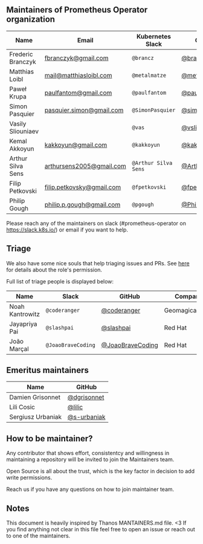 ## Maintainers of Prometheus Operator organization

| Name              | Email                     | Kubernetes Slack     | GitHub                                             | Company       |
|-------------------|---------------------------|----------------------|----------------------------------------------------|---------------|
| Frederic Branczyk | fbranczyk@gmail.com       | `@brancz`            | [@brancz](https://github.com/brancz)               | Polar Signals |
| Matthias Loibl    | mail@matthiasloibl.com    | `@metalmatze`        | [@metalmatze](https://github.com/metalmatze)       | Polar Signals |
| Paweł Krupa       | paulfantom@gmail.com      | `@paulfantom`        | [@paulfantom](https://github.com/paulfantom)       | Timescale     |
| Simon Pasquier    | pasquier.simon@gmail.com  | `@SimonPasquier`     | [@simonpasquier](https://github.com/simonpasquier) | Red Hat       |
| Vasily Sliouniaev |                           | `@vas`               | [@vsliouniaev](https://github.com/vsliouniaev)     |               |
| Kemal Akkoyun     | kakkoyun@gmail.com        | `@kakkoyun`          | [@kakkoyun](https://github.com/kakkoyun)           | Polar Signals |
| Arthur Silva Sens | arthursens2005@gmail.com  | `@Arthur Silva Sens` | [@ArthurSens](https://github.com/ArthurSens)       | Coralogix     |
| Filip Petkovski   | filip.petkovsky@gmail.com | `@fpetkovski`        | [@fpetkovski](https://github.com/fpetkovski)       | Red Hat       |
| Philip Gough      | philip.p.gough@gmail.com  | `@pgough`            | [@PhilipGough](https://github.com/PhilipGough)     | Red Hat       |

Please reach any of the maintainers on slack (#prometheus-operator on https://slack.k8s.io/) or email if you want to help.

## Triage

We also have some nice souls that help triaging issues and PRs. See [here](https://docs.github.com/en/articles/repository-permission-levels-for-an-organization#permission-levels-for-repositories-owned-by-an-organization) for details about the role's permission.

Full list of triage people is displayed below:

| Name            | Slack              | GitHub                                                 | Company         |
|-----------------|--------------------|--------------------------------------------------------|-----------------|
| Noah Kantrowitz | `@coderanger`      | [@coderanger](https://github.com/coderanger)           | Geomagical/IKEA |
| Jayapriya Pai   | `@slashpai`        | [@slashpai](https://github.com/slashpai)               | Red Hat         |
| João Marçal     | `@JoaoBraveCoding` | [@JoaoBraveCoding](https://github.com/JoaoBraveCoding) | Red Hat         |

## Emeritus maintainers

| Name              | GitHub                                       |
|-------------------|----------------------------------------------|
| Damien Grisonnet  | [@dgrisonnet](https://github.com/dgrisonnet) |
| Lili Cosic        | [@lilic](https://github.com/lilic)           |
| Sergiusz Urbaniak | [@s-urbaniak](https://github.com/s-urbaniak) |

## How to be maintainer?

Any contributor that shows effort, consistentcy and willingness in maintaining a repository will be invited to join the Maintainers team.

Open Source is all about the trust, which is the key factor in decision to add write permissions.

Reach us if you have any questions on how to join maintainer team.

## Notes

This document is heavily inspired by Thanos MANTAINERS.md file. <3
If you find anything not clear in this file feel free to open an issue or reach out to one of the maintainers.
